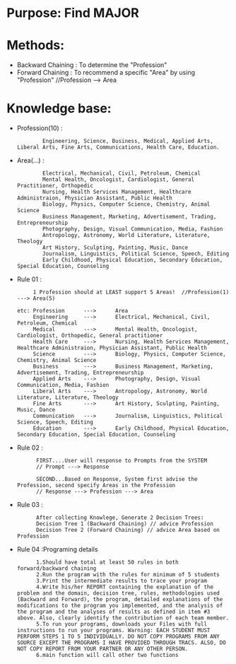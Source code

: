 # Purpose: Find MAJOR

# Methods: 
* Backward Chaining :  To determine the "Profession"
* Forward Chaining : To recommend a specific "Area" by using "Profession" //Profession --> Area

# Knowledge base:

* Profession(10) : 

              Engineering, Science, Business, Medical, Applied Arts, Liberal Arts, Fine Arts, Communications, Health Care, Education.

* Area(...) : 

              Electrical, Mechanical, Civil, Petroleum, Chemical
              Mental Health, Oncologist, Cardiologist, General Practitioner, Orthopedic
              Nursing, Health Services Management, Healthcare Administraion, Physician Assistant, Public Health
              Biology, Physics, Computer Science, Chemistry, Animal Science
              Business Management, Marketing, Advertisement, Trading, Entrepreneurship
              Photography, Design, Visual Communication, Media, Fashion
              Antropology, Astronomy, World Literature, Literature, Theology
              Art History, Sculpting, Painting, Music, Dance
              Journalism, Linguistics, Political Science, Speech, Editing
              Early Childhood, Physical Education, Secondary Education, Special Education, Counseling
              

* Rule 01 : 
           
           1 Profession should at LEAST support 5 Areas!  //Profession(1) ---> Area(5)

      etc: Profession      --->      Area                
           Engineering     --->      Electrical, Mechanical, Civil, Petroleum, Chemical
           Medical         --->      Mental Health, Oncologist, Cardiologist, Orthopedic, General practitioner
           Health Care     --->      Nursing, Health Services Management, Healthcare Administraion, Physician Assistant, Public Health
           Science         --->      Biology, Physics, Computer Science, Chemistry, Animal Science
           Business        --->      Business Management, Marketing, Advertisement, Trading, Entrepreneurship
           Applied Arts    --->      Photography, Design, Visual Communication, Media, Fashion
           Liberal Arts    --->      Antropology, Astronomy, World Literature, Literature, Theology
           Fine Arts       --->      Art History, Sculpting, Painting, Music, Dance
           Communication   --->      Journalism, Linguistics, Political Science, Speech, Editing
           Education       --->      Early Childhood, Physical Education, Secondary Education, Special Education, Counseling
       
* Rule 02 : 
            
            FIRST....User will response to Prompts from the SYSTEM
            // Prompt ---> Response
            
            SECOND...Based on Response, System first advise the Profession, second specify Areas in the Profession 
            // Response ---> Profession ---> Area
            
* Rule 03 : 

            After collecting Knowlege, Generate 2 Decision Trees:
            Decision Tree 1 (Backward Chaining) // advice Profession
            Decision Tree 2 (Forward Chaining) // advice Area based on Profession
            
* Rule 04 :Programing details
            
            1.Should have total at least 50 rules in both forward/backward chaining
            2.Run the program with the rules for minimum of 5 students
            3.Print the intermediate results to trace your program
            4.Write his/her REPORT containing the explanation of the problem and the domain, decision tree, rules, methodologies used (Backward and Forward), the program, detailed explanations of the modifications to the program you implemented, and the analysis of the program and the analyses of results as defined in item #3 above. Also, clearly identify the contribution of each team member.
            5.To run your programs, downloads your Files with full instructions to run your programs. Warning: EACH STUDENT MUST PERFORM STEPS 1 TO 5 INDIVIDUALLY. DO NOT COPY PROGRAMS FROM ANY SOURCE EXCEPT THE PROGRAMS I HAVE PROVIDED THROUGH TRACS. ALSO, DO NOT COPY REPORT FROM YOUR PARTNER OR ANY OTHER PERSON.
            6.main function will call other two functions
            
